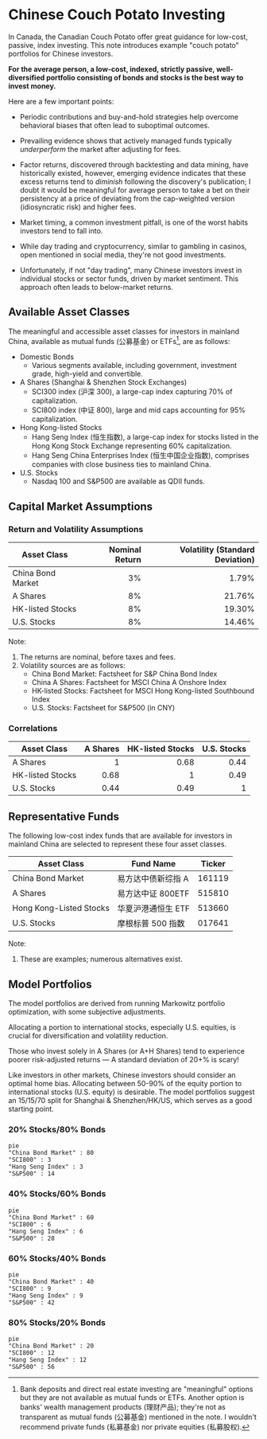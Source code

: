# Chinese Couch Potato Investing

In Canada, the Canadian Couch Potato offer great guidance for low-cost, passive, index investing. This note introduces example "couch potato" portfolios for Chinese investors.

**For the average person, a low-cost, indexed, strictly passive, well-diversified portfolio consisting of bonds and stocks is the best way to invest money.**

Here are a few important points:

- Periodic contributions and buy-and-hold strategies help overcome behavioral biases that often lead to suboptimal outcomes.

- Prevailing evidence shows that actively managed funds typically _underperform_ the market after adjusting for fees.

- Factor returns, discovered through backtesting and data mining, have historically existed, however, emerging evidence indicates that these excess returns tend to _diminish_ following the discovery's publication; I doubt it would be meaningful for average person to take a bet on their persistency at a price of deviating from the cap-weighted version (idiosyncratic risk) and higher fees.

- Market timing, a common investment pitfall, is one of the worst habits investors tend to fall into.

- While day trading and cryptocurrency, similar to gambling in casinos, open mentioned in social media, they're not good investments.

- Unfortunately, if not "day trading", many Chinese investors invest in individual stocks or sector funds, driven by market sentiment. This approach often leads to below-market returns.

## Available Asset Classes

The meaningful and accessible asset classes for investors in mainland China, available as mutual funds (公募基金) or ETFs[^1], are as follows:

- Domestic Bonds
  - Various segments available, including government, investment grade, high-yield and convertible.
- A Shares (Shanghai & Shenzhen Stock Exchanges)
  - SCI300 index (沪深 300), a large-cap index capturing 70% of capitalization.
  - SCI800 index (中证 800), large and mid caps accounting for 95% capitalization.
- Hong Kong-listed Stocks
  - Hang Seng Index (恒生指数), a large-cap index for stocks listed in the Hong Kong Stock Exchange representing 60% capitalization.
  - Hang Seng China Enterprises Index (恒生中国企业指数), comprises companies with close business ties to mainland China.
- U.S. Stocks
  - Nasdaq 100 and S&P500 are available as QDII funds.

## Capital Market Assumptions

### Return and Volatility Assumptions

| Asset Class       | Nominal Return | Volatility (Standard Deviation) |
| ----------------- | -------------: | ------------------------------: |
| China Bond Market |             3% |                           1.79% |
| A Shares          |             8% |                          21.76% |
| HK-listed Stocks  |             8% |                          19.30% |
| U.S. Stocks       |             8% |                          14.46% |

Note:

1. The returns are nominal, before taxes and fees.
2. Volatility sources are as follows:
   - China Bond Market: Factsheet for S&P China Bond Index
   - China A Shares: Factsheet for MSCI China A Onshore Index
   - HK-listed Stocks: Factsheet for MSCI Hong Kong-listed Southbound Index
   - U.S. Stocks: Factsheet for S&P500 (in CNY)

### Correlations

| Asset Class      | A Shares | HK-listed Stocks | U.S. Stocks |
| ---------------- | -------: | ---------------: | ----------: |
| A Shares         |        1 |             0.68 |        0.44 |
| HK-listed Stocks |     0.68 |                1 |        0.49 |
| U.S. Stocks      |     0.44 |             0.49 |           1 |

## Representative Funds

The following low-cost index funds that are available for investors in mainland China are selected to represent these four asset classes.

| Asset Class             | Fund Name          | Ticker |
| ----------------------- | ------------------ | ------ |
| China Bond Market       | 易方达中债新综指 A | 161119 |
| A Shares                | 易方达中证 800ETF  | 515810 |
| Hong Kong-Listed Stocks | 华夏沪港通恒生 ETF | 513660 |
| U.S. Stocks             | 摩根标普 500 指数  | 017641 |

Note:

1. These are examples; numerous alternatives exist.

## Model Portfolios

The model portfolios are derived from running Markowitz portfolio optimization, with some subjective adjustments.

Allocating a portion to international stocks, especially U.S. equities, is crucial for diversification and volatility reduction.

Those who invest solely in A Shares (or A+H Shares) tend to experience poorer risk-adjusted returns — A standard deviation of 20+% is scary!

Like investors in other markets, Chinese investors should consider an optimal home bias. Allocating between 50-90% of the equity portion to international stocks (U.S. equity) is desirable. The model portfolios suggest an 15/15/70 split for Shanghai & Shenzhen/HK/US, which serves as a good starting point.

### 20% Stocks/80% Bonds

```mermaid
pie
"China Bond Market" : 80
"SCI800" : 3
"Hang Seng Index" : 3
"S&P500" : 14
```

### 40% Stocks/60% Bonds

```mermaid
pie
"China Bond Market" : 60
"SCI800" : 6
"Hang Seng Index" : 6
"S&P500" : 28
```

### 60% Stocks/40% Bonds

```mermaid
pie
"China Bond Market" : 40
"SCI800" : 9
"Hang Seng Index" : 9
"S&P500" : 42
```

### 80% Stocks/20% Bonds

```mermaid
pie
"China Bond Market" : 20
"SCI800" : 12
"Hang Seng Index" : 12
"S&P500" : 56
```

[^1]: Bank deposits and direct real estate investing are "meaningful" options but they are not available as mutual funds or ETFs. Another option is banks' wealth management products (理财产品); they're not as transparent as mutual funds (公募基金) mentioned in the note. I wouldn't recommend private funds (私募基金) nor private equities (私募股权).
